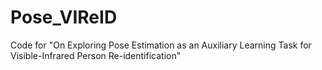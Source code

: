 # Pose_VIReID
Code for "On Exploring Pose Estimation as an Auxiliary Learning Task for Visible-Infrared Person Re-identification"
